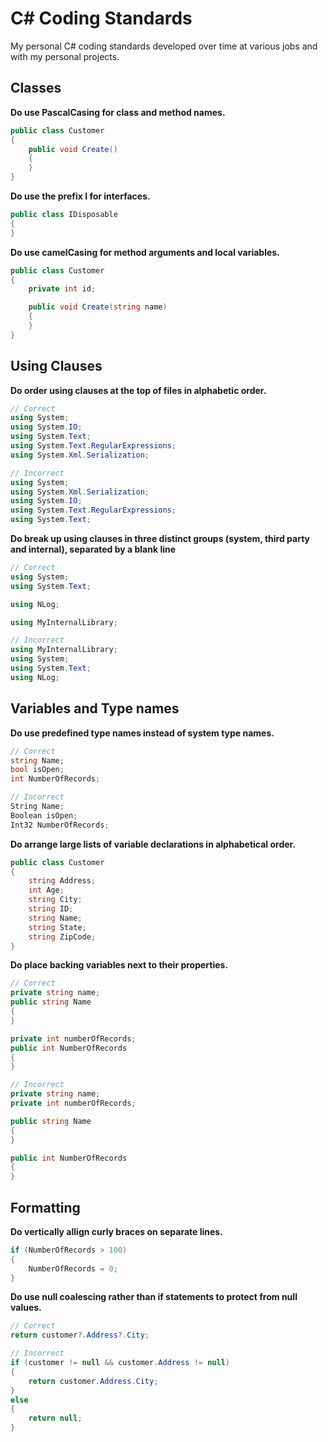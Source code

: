 # C# Coding Standards

My personal C# coding standards developed over time at various jobs and with my personal projects.

## Classes

**Do use PascalCasing for class and method names.**

``` c#
public class Customer
{
    public void Create()
    {
    }
}
```

**Do use the prefix I for interfaces.**

``` c#
public class IDisposable
{
}
```

**Do use camelCasing for method arguments and local variables.**

``` c#
public class Customer
{
    private int id;

    public void Create(string name)
    {
    }
}
```

## Using Clauses

**Do order using clauses at the top of files in alphabetic order.**

``` c#
// Correct
using System;
using System.IO;
using System.Text;
using System.Text.RegularExpressions;
using System.Xml.Serialization;

// Incorrect
using System;
using System.Xml.Serialization;
using System.IO;
using System.Text.RegularExpressions;
using System.Text;
```

**Do break up using clauses in three distinct groups (system, third party and internal), separated by a blank line**

``` c#
// Correct
using System;
using System.Text;

using NLog;

using MyInternalLibrary;

// Incorrect
using MyInternalLibrary;
using System;
using System.Text;
using NLog;
```

## Variables and Type names

**Do use predefined type names instead of system type names.**

``` c#
// Correct
string Name;
bool isOpen;
int NumberOfRecords;

// Incorrect
String Name;
Boolean isOpen;
Int32 NumberOfRecords;
```

**Do arrange large lists of variable declarations in alphabetical order.**

``` c#
public class Customer
{
    string Address;
    int Age;
    string City;
    string ID;
    string Name;
    string State;
    string ZipCode;
}
```

**Do place backing variables next to their properties.**

``` c#
// Correct
private string name;
public string Name
{
}

private int numberOfRecords;
public int NumberOfRecords
{
}

// Incorrect
private string name;
private int numberOfRecords;

public string Name
{
}

public int NumberOfRecords
{
}
```

## Formatting

**Do vertically allign curly braces on separate lines.**

``` c#
if (NumberOfRecords > 100)
{
    NumberOfRecords = 0;
}
```

**Do use null coalescing rather than if statements to protect from null values.**

``` c#
// Correct
return customer?.Address?.City;

// Incorrect
if (customer != null && customer.Address != null)
{
    return customer.Address.City;
}
else
{
    return null;
}
```
